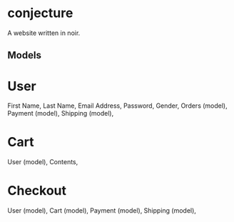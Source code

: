 # conjecture

A website written in noir. 

## Models

# User
First Name, 
Last Name, 
Email Address, 
Password, 
Gender, 
Orders (model), 
Payment (model), 
Shipping (model), 

# Cart
User (model),
Contents, 

# Checkout
User (model), 
Cart (model), 
Payment (model), 
Shipping (model), 

